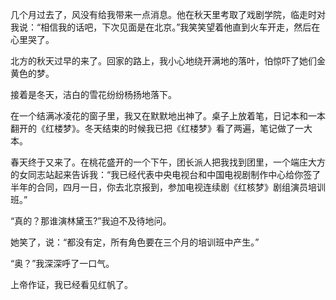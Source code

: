 几个月过去了，风没有给我带来一点消息。他在秋天里考取了戏剧学院，临走时对我说：“相信我的话吧，下次见面是在北京。”我笑笑望着他直到火车开走，然后在心里哭了。

北方的秋天过早的来了。回家的路上，我小心地绕开满地的落叶，怕惊吓了她们金黄色的梦。

接着是冬天，洁白的雪花纷纷杨扬地落下。

在一个结满冰凌花的窗子里，我又在默默地出神了。桌子上放着笔，日记本和一本翻开的《红楼梦》。冬天结束的时候我已把《红楼梦》看了两遍，笔记做了一大本。

春天终于又来了。在桃花盛开的一个下午，团长派人把我找到团里，一个端庄大方的女同志站起来告诉我：“我已经代表中央电视台和中国电视剧制作中心给你签了半年的合同，四月一日，你去北京报到，参加电视连续剧《红核梦》剧组演员培训班。”

“真的？那谁演林黛玉?”我迫不及待地问。

她笑了，说：“都没有定，所有角色要在三个月的培训班中产生。”

“奥？”我深深呼了一口气。

上帝作证，我已经看见红帆了。
